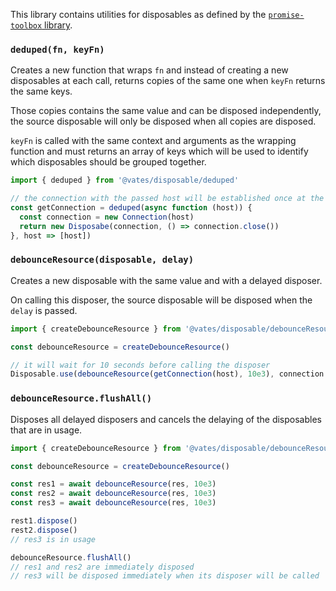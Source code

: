 This library contains utilities for disposables as defined by the [`promise-toolbox` library](https://github.com/JsCommunity/promise-toolbox#resource-management).

### `deduped(fn, keyFn)`

Creates a new function that wraps `fn` and instead of creating a new disposables at each call, returns copies of the same one when `keyFn` returns the same keys.

Those copies contains the same value and can be disposed independently, the source disposable will only be disposed when all copies are disposed.

`keyFn` is called with the same context and arguments as the wrapping function and must returns an array of keys which will be used to identify which disposables should be grouped together.

```js
import { deduped } from '@vates/disposable/deduped'

// the connection with the passed host will be established once at the first call, then, it will be shared with the next calls
const getConnection = deduped(async function (host)) {
  const connection = new Connection(host)
  return new Disposabe(connection, () => connection.close())
}, host => [host])
```

### `debounceResource(disposable, delay)`

Creates a new disposable with the same value and with a delayed disposer.

On calling this disposer, the source disposable will be disposed when the `delay` is passed.

```js
import { createDebounceResource } from '@vates/disposable/debounceResource'

const debounceResource = createDebounceResource()

// it will wait for 10 seconds before calling the disposer
Disposable.use(debounceResource(getConnection(host), 10e3), connection => {})
```

### `debounceResource.flushAll()`

Disposes all delayed disposers and cancels the delaying of the disposables that are in usage.

```js
import { createDebounceResource } from '@vates/disposable/debounceResource'

const debounceResource = createDebounceResource()

const res1 = await debounceResource(res, 10e3)
const res2 = await debounceResource(res, 10e3)
const res3 = await debounceResource(res, 10e3)

rest1.dispose()
rest2.dispose()
// res3 is in usage

debounceResource.flushAll()
// res1 and res2 are immediately disposed
// res3 will be disposed immediately when its disposer will be called
```
